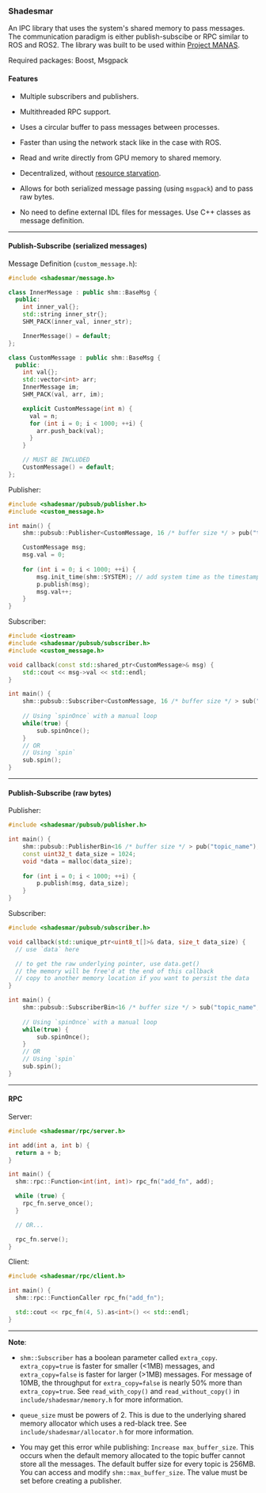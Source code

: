 ### Shadesmar

An IPC library that uses the system's shared memory to pass messages. 
The communication paradigm is either publish-subscibe or RPC similar to ROS and ROS2.
The library was built to be used within [Project MANAS](www.projectmanas.in).

Required packages: Boost, Msgpack


#### Features

* Multiple subscribers and publishers.

* Multithreaded RPC support.

* Uses a circular buffer to pass messages between processes.

* Faster than using the network stack like in the case with ROS.

* Read and write directly from GPU memory to shared memory.

* Decentralized, without [resource starvation](https://squadrick.github.io/journal/ipc-locks.html).

* Allows for both serialized message passing (using `msgpack`) and to 
pass raw bytes.

* No need to define external IDL files for messages. Use C++ classes as
message definition.

---

#### Publish-Subscribe (serialized messages)

Message Definition (`custom_message.h`):
```c++
#include <shadesmar/message.h>

class InnerMessage : public shm::BaseMsg {
  public:
    int inner_val{};
    std::string inner_str{};
    SHM_PACK(inner_val, inner_str);

    InnerMessage() = default;
};

class CustomMessage : public shm::BaseMsg {
  public:
    int val{};
    std::vector<int> arr;
    InnerMessage im;
    SHM_PACK(val, arr, im);

    explicit CustomMessage(int n) {
      val = n;
      for (int i = 0; i < 1000; ++i) {
        arr.push_back(val);
      }
    }

    // MUST BE INCLUDED
    CustomMessage() = default;
};
```

Publisher:
```c++
#include <shadesmar/pubsub/publisher.h>
#include <custom_message.h>

int main() {
    shm::pubsub::Publisher<CustomMessage, 16 /* buffer size */ > pub("topic_name");

    CustomMessage msg;
    msg.val = 0;
    
    for (int i = 0; i < 1000; ++i) {
        msg.init_time(shm::SYSTEM); // add system time as the timestamp
        p.publish(msg);
        msg.val++;
    }
}   
```

Subscriber:
```c++
#include <iostream>
#include <shadesmar/pubsub/subscriber.h>
#include <custom_message.h>

void callback(const std::shared_ptr<CustomMessage>& msg) {
    std::cout << msg->val << std::endl;
}

int main() {
    shm::pubsub::Subscriber<CustomMessage, 16 /* buffer size */ > sub("topic_name", callback);
    
    // Using `spinOnce` with a manual loop
    while(true) {
        sub.spinOnce();
    }
    // OR
    // Using `spin`
    sub.spin();
}
```

---

#### Publish-Subscribe (raw bytes)

Publisher:
```c++
#include <shadesmar/pubsub/publisher.h>

int main() {
    shm::pubsub::PublisherBin<16 /* buffer size */ > pub("topic_name");
    const uint32_t data_size = 1024;
    void *data = malloc(data_size);
    
    for (int i = 0; i < 1000; ++i) {
        p.publish(msg, data_size);
    }
}  
```

Subscriber:
```c++
#include <shadesmar/pubsub/subscriber.h>

void callback(std::unique_ptr<uint8_t[]>& data, size_t data_size) {
  // use `data` here

  // to get the raw underlying pointer, use data.get()
  // the memory will be free'd at the end of this callback
  // copy to another memory location if you want to persist the data
}

int main() {
    shm::pubsub::SubscriberBin<16 /* buffer size */ > sub("topic_name", callback);
    
    // Using `spinOnce` with a manual loop
    while(true) {
        sub.spinOnce();
    }
    // OR
    // Using `spin`
    sub.spin();
}
```

---

#### RPC

Server:
```c++
#include <shadesmar/rpc/server.h>

int add(int a, int b) {
  return a + b;
}

int main() {
  shm::rpc::Function<int(int, int)> rpc_fn("add_fn", add);

  while (true) {
    rpc_fn.serve_once();
  }

  // OR...

  rpc_fn.serve();
}
```

Client:
```c++
#include <shadesmar/rpc/client.h>

int main() {
  shm::rpc::FunctionCaller rpc_fn("add_fn");

  std::cout << rpc_fn(4, 5).as<int>() << std::endl;
}
```

---

**Note**: 

* `shm::Subscriber` has a boolean parameter called `extra_copy`. `extra_copy=true` is faster for smaller (<1MB) messages, and `extra_copy=false` is faster for larger (>1MB) messages. For message of 10MB, the throughput for `extra_copy=false` is nearly 50% more than `extra_copy=true`. See `read_with_copy()` and `read_without_copy()` in `include/shadesmar/memory.h` for more information.

* `queue_size` must be powers of 2. This is due to the underlying shared memory allocator which uses a red-black tree. See `include/shadesmar/allocator.h` for more information.

* You may get this error while publishing: `Increase max_buffer_size`. This occurs when the default memory allocated to the topic buffer cannot store all the messages. The default buffer size for every topic is 256MB. You can access and modify `shm::max_buffer_size`. The value must be set before creating a publisher.
